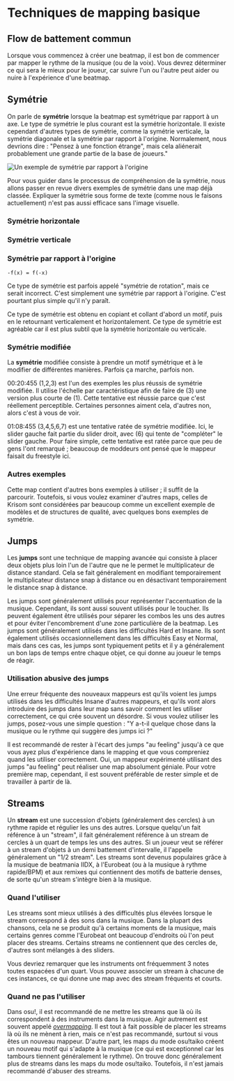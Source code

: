 # Techniques de mapping basique

## Flow de battement commun

Lorsque vous commencez à créer une beatmap, il est bon de commencer par mapper le rythme de la musique (ou de la voix).
Vous devrez déterminer ce qui sera le mieux pour le joueur, car suivre l'un ou l'autre peut aider ou nuire à l'expérience d'une beatmap.

## Symétrie

On parle de **symétrie** lorsque la beatmap est symétrique par rapport à un axe.
Le type de symétrie le plus courant est la symétrie horizontale.
Il existe cependant d'autres types de symétrie, comme la symétrie verticale, la symétrie diagonale et la symétrie par rapport à l'origine.
Normalement, nous devrions dire : "Pensez à une fonction étrange", mais cela aliénerait probablement une grande partie de la base de joueurs."

![](img/Rotational_Symmetry.png "Un exemple de symétrie par rapport à l'origine")

Pour vous guider dans le processus de compréhension de la symétrie, nous allons passer en revue divers exemples de symétrie dans une map déjà classée.
Expliquer la symétrie sous forme de texte (comme nous le faisons actuellement) n'est pas aussi efficace sans l'image visuelle.

### Symétrie horizontale

### Symétrie verticale

### Symétrie par rapport à l'origine

`-f(x) = f(-x)`

Ce type de symétrie est parfois appelé "symétrie de rotation", mais ce serait incorrect.
C'est simplement une symétrie par rapport à l'origine.
C'est pourtant plus simple qu'il n'y paraît.

Ce type de symétrie est obtenu en copiant et collant d'abord un motif, puis en le retournant verticalement et horizontalement.
Ce type de symétrie est agréable car il est plus subtil que la symétrie horizontale ou verticale.

### Symétrie modifiée

La **symétrie** modifiée consiste à prendre un motif symétrique et à le modifier de différentes manières.
Parfois ça marche, parfois non.

00:20:455 (1,2,3) est l'un des exemples les plus réussis de symétrie modifiée.
Il utilise l'échelle par caractéristique afin de faire de (3) une version plus courte de (1).
Cette tentative est réussie parce que c'est réellement perceptible.
Certaines personnes aiment cela, d'autres non, alors c'est à vous de voir.

01:08:455 (3,4,5,6,7) est une tentative ratée de symétrie modifiée.
Ici, le slider gauche fait partie du slider droit, avec (6) qui tente de "compléter" le slider gauche.
Pour faire simple, cette tentative est ratée parce que peu de gens l'ont remarqué ; beaucoup de moddeurs ont pensé que le mappeur faisait du freestyle ici.

### Autres exemples

Cette map contient d'autres bons exemples à utiliser ; il suffit de la parcourir.
Toutefois, si vous voulez examiner d'autres maps, celles de Krisom sont considérées par beaucoup comme un excellent exemple de modèles et de structures de qualité, avec quelques bons exemples de symétrie.

## Jumps

Les **jumps** sont une technique de mapping avancée qui consiste à placer deux objets plus loin l'un de l'autre que ne le permet le multiplicateur de distance standard.
Cela se fait généralement en modifiant temporairement le multiplicateur distance snap à distance ou en désactivant temporairement le distance snap à distance.

Les jumps sont généralement utilisés pour représenter l'accentuation de la musique.
Cependant, ils sont aussi souvent utilisés pour le toucher.
Ils peuvent également être utilisés pour séparer les combos les uns des autres et pour éviter l'encombrement d'une zone particulière de la beatmap.
Les jumps sont généralement utilisés dans les difficultés Hard et Insane.
Ils sont également utilisés occasionnellement dans les difficultés Easy et Normal, mais dans ces cas, les jumps sont typiquement petits et il y a généralement un bon laps de temps entre chaque objet, ce qui donne au joueur le temps de réagir.

### Utilisation abusive des jumps

Une erreur fréquente des nouveaux mappeurs est qu'ils voient les jumps utilisés dans les difficultés Insane d'autres mappeurs, et qu'ils vont alors introduire des jumps dans leur map sans savoir comment les utiliser correctement, ce qui crée souvent un désordre.
Si vous voulez utiliser les jumps, posez-vous une simple question : "Y a-t-il quelque chose dans la musique ou le rythme qui suggère des jumps ici ?"

Il est recommandé de rester à l'écart des jumps "au feeling" jusqu'à ce que vous ayez plus d'expérience dans le mapping et que vous compreniez quand les utiliser correctement.
Oui, un mappeur expérimenté utilisant des jumps "au feeling" peut réaliser une map absolument géniale.
Pour votre première map, cependant, il est souvent préférable de rester simple et de travailler à partir de là.

## Streams

Un **stream** est une succession d'objets (généralement des cercles) à un rythme rapide et régulier les uns des autres.
Lorsque quelqu'un fait référence à un "stream", il fait généralement référence à un stream de cercles à un quart de temps les uns des autres.
Si un joueur veut se référer à un stream d'objets à un demi battement d'intervalle, il l'appelle généralement un "1/2 stream".
Les streams sont devenus populaires grâce à la musique de beatmania IIDX, à l'Eurobeat (ou à la musique à rythme rapide/BPM) et aux remixes qui contiennent des motifs de batterie denses, de sorte qu'un stream s'intègre bien à la musique.

### Quand l'utiliser

Les streams sont mieux utilisés à des difficultés plus élevées lorsque le stream correspond à des sons dans la musique.
Dans la plupart des chansons, cela ne se produit qu'à certains moments de la musique, mais certains genres comme l'Eurobeat ont beaucoup d'endroits où l'on peut placer des streams.
Certains streams ne contiennent que des cercles de, d'autres sont mélangés à des sliders.

Vous devriez remarquer que les instruments ont fréquemment 3 notes toutes espacées d'un quart.
Vous pouvez associer un stream à chacune de ces instances, ce qui donne une map avec des stream fréquents et courts.

### Quand ne pas l'utiliser

Dans osu!, il est recommandé de ne mettre les streams que là où ils correspondent à des instruments dans la musique.
Agir autrement est souvent appelé *[overmapping](/wiki/Beatmapping/Overmapping)*.
Il est tout à fait possible de placer les streams là où ils ne mènent à rien, mais ce n'est pas recommandé, surtout si vous êtes un nouveau mappeur.
D'autre part, les maps du mode osu!taiko créent un nouveau motif qui s'adapte à la musique (ce qui est exceptionnel car les tambours tiennent généralement le rythme).
On trouve donc généralement plus de streams dans les maps du mode osu!taiko.
Toutefois, il n'est jamais recommandé d'abuser des streams.
